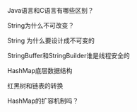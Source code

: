 Java语言和C语言有哪些区别？

String为什么不可改变？

String 为什么要设计成不可变的

StringBuffer和StringBuilder谁是线程安全的

HashMap底层数据结构

红黑树和链表的转换

HashMap的扩容机制吗？